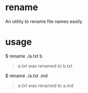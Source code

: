 rename
======

An utility to rename file names easily.

usage
======

$ rename ./a.txt b
> a.txt was renamed to b.txt

$ rename ./a.txt .md
> a.txt was renamed to a.md

